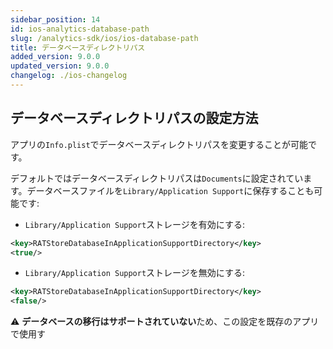 ```yaml
---
sidebar_position: 14
id: ios-analytics-database-path
slug: /analytics-sdk/ios/ios-database-path
title: データベースディレクトリパス
added_version: 9.0.0
updated_version: 9.0.0
changelog: ./ios-changelog
---
```


## データベースディレクトリパスの設定方法

アプリの`Info.plist`でデータベースディレクトリパスを変更することが可能です。

デフォルトではデータベースディレクトリパスは`Documents`に設定されています。データベースファイルを`Library/Application Support`に保存することも可能です:

- `Library/Application Support`ストレージを有効にする:

```xml
<key>RATStoreDatabaseInApplicationSupportDirectory</key>
<true/>
```

- `Library/Application Support`ストレージを無効にする:

```xml
<key>RATStoreDatabaseInApplicationSupportDirectory</key>
<false/>
```

⚠️ **データベースの移行はサポートされていない**ため、この設定を既存のアプリで使用す
